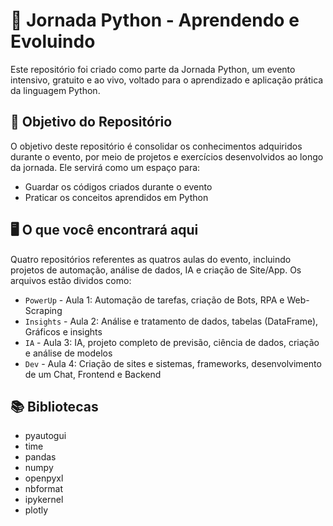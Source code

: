 # :rocket: Jornada Python - Aprendendo e Evoluindo
Este repositório foi criado como parte da Jornada Python, um evento intensivo, gratuito e ao vivo, voltado para o aprendizado e aplicação prática da linguagem Python.

## :dart: Objetivo do Repositório
O objetivo deste repositório é consolidar os conhecimentos adquiridos durante o evento, por meio de projetos e exercícios desenvolvidos ao longo da jornada. 
Ele servirá como um espaço para:
- Guardar os códigos criados durante o evento
- Praticar os conceitos aprendidos em Python

## :desktop_computer: O que você encontrará aqui
Quatro repositórios referentes as quatros aulas do evento, incluindo projetos de automação, análise de dados, IA e criação de Site/App. Os arquivos estão dividos como:
- `PowerUp` - Aula 1: Automação de tarefas, criação de Bots, RPA e Web-Scraping
- `Insights` - Aula 2: Análise e tratamento de dados, tabelas (DataFrame), Gráficos e insights
- `IA` - Aula 3: IA, projeto completo de previsão, ciência de dados, criação e análise de modelos
- `Dev` - Aula 4: Criação de sites e sistemas, frameworks, desenvolvimento de um Chat, Frontend e Backend

## :books: Bibliotecas
- pyautogui
- time
- pandas
- numpy
- openpyxl
- nbformat
- ipykernel
- plotly
